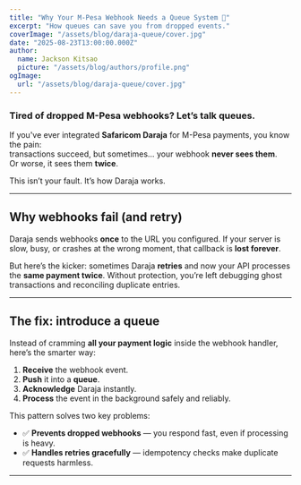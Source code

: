 ```yaml
---
title: "Why Your M-Pesa Webhook Needs a Queue System 📨"
excerpt: "How queues can save you from dropped events."
coverImage: "/assets/blog/daraja-queue/cover.jpg"
date: "2025-08-23T13:00:00.000Z"
author:
  name: Jackson Kitsao
  picture: "/assets/blog/authors/profile.png"
ogImage:
  url: "/assets/blog/daraja-queue/cover.jpg"
---
```


### Tired of dropped M-Pesa webhooks? Let’s talk queues.

If you've ever integrated **Safaricom Daraja** for M-Pesa payments, you know the pain:  
transactions succeed, but sometimes… your webhook **never sees them**.  
Or worse, it sees them **twice**.

This isn’t your fault. It’s how Daraja works.

---

## Why webhooks fail (and retry)

Daraja sends webhooks **once** to the URL you configured. If your server is slow, busy, or crashes at the wrong moment, that callback is **lost forever**.

But here’s the kicker: sometimes Daraja **retries** and now your API processes the **same payment twice**. Without protection, you’re left debugging ghost transactions and reconciling duplicate entries.

---

## The fix: introduce a queue

Instead of cramming **all your payment logic** inside the webhook handler, here’s the smarter way:

1. **Receive** the webhook event.
2. **Push** it into a **queue**.
3. **Acknowledge** Daraja instantly.
4. **Process** the event in the background safely and reliably.

This pattern solves two key problems:

- ✅ **Prevents dropped webhooks** — you respond fast, even if processing is heavy.
- ✅ **Handles retries gracefully** — idempotency checks make duplicate requests harmless.

---

<!-- ## Using BullMQ with Node.js 🐂

Let’s set up [BullMQ](https://docs.bullmq.io/) — a reliable Redis-based queue — to make your webhook integration bulletproof.

### 1. Install dependencies

```bash
npm install bullmq ioredis express
``` -->
